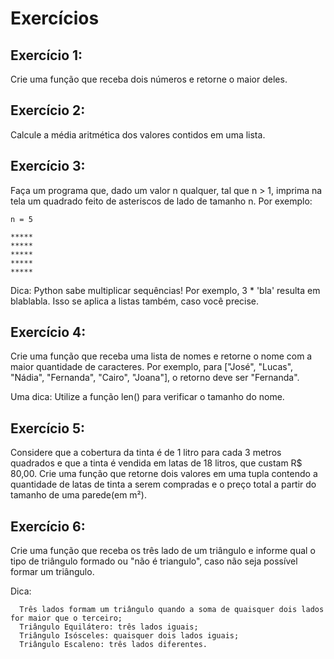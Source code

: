 # Exercícios

## Exercício 1:
Crie uma função que receba dois números e retorne o maior deles.

## Exercício 2:
Calcule a média aritmética dos valores contidos em uma lista.

## Exercício 3:
Faça um programa que, dado um valor n qualquer, tal que n > 1, imprima na tela um quadrado feito de asteriscos de lado de tamanho n. Por exemplo:

```
n = 5

*****
*****
*****
*****
*****
```

Dica: Python sabe multiplicar sequências! Por exemplo, 3 * 'bla' resulta em blablabla. Isso se aplica a listas também, caso você precise.

## Exercício 4:
Crie uma função que receba uma lista de nomes e retorne o nome com a maior quantidade de caracteres. Por exemplo, para ["José", "Lucas", "Nádia", "Fernanda", "Cairo", "Joana"], o retorno deve ser "Fernanda".

Uma dica: Utilize a função len() para verificar o tamanho do nome.

## Exercício 5:
Considere que a cobertura da tinta é de 1 litro para cada 3 metros quadrados e que a tinta é vendida em latas de 18 litros, que custam R$ 80,00. Crie uma função que retorne dois valores em uma tupla contendo a quantidade de latas de tinta a serem compradas e o preço total a partir do tamanho de uma parede(em m²).

## Exercício 6:
Crie uma função que receba os três lado de um triângulo e informe qual o tipo de triângulo formado ou "não é triangulo", caso não seja possível formar um triângulo.

Dica:
```
  Três lados formam um triângulo quando a soma de quaisquer dois lados for maior que o terceiro;
  Triângulo Equilátero: três lados iguais;
  Triângulo Isósceles: quaisquer dois lados iguais;
  Triângulo Escaleno: três lados diferentes.
```